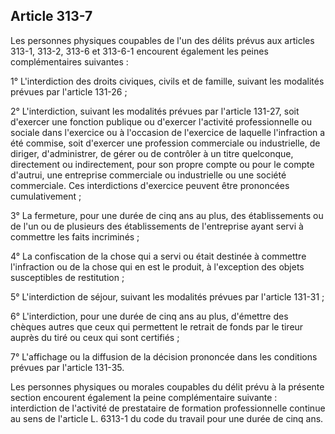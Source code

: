 Article 313-7
----
Les personnes physiques coupables de l'un des délits prévus aux articles 313-1,
313-2, 313-6 et 313-6-1 encourent également les peines complémentaires suivantes
:

1° L'interdiction des droits civiques, civils et de famille, suivant les
modalités prévues par l'article 131-26 ;

2° L'interdiction, suivant les modalités prévues par l'article 131-27, soit
d'exercer une fonction publique ou d'exercer l'activité professionnelle ou
sociale dans l'exercice ou à l'occasion de l'exercice de laquelle l'infraction a
été commise, soit d'exercer une profession commerciale ou industrielle, de
diriger, d'administrer, de gérer ou de contrôler à un titre quelconque,
directement ou indirectement, pour son propre compte ou pour le compte d'autrui,
une entreprise commerciale ou industrielle ou une société commerciale. Ces
interdictions d'exercice peuvent être prononcées cumulativement ;

3° La fermeture, pour une durée de cinq ans au plus, des établissements ou de
l'un ou de plusieurs des établissements de l'entreprise ayant servi à commettre
les faits incriminés ;

4° La confiscation de la chose qui a servi ou était destinée à commettre
l'infraction ou de la chose qui en est le produit, à l'exception des objets
susceptibles de restitution ;

5° L'interdiction de séjour, suivant les modalités prévues par l'article 131-31
;

6° L'interdiction, pour une durée de cinq ans au plus, d'émettre des chèques
autres que ceux qui permettent le retrait de fonds par le tireur auprès du tiré
ou ceux qui sont certifiés ;

7° L'affichage ou la diffusion de la décision prononcée dans les conditions
prévues par l'article 131-35.

Les personnes physiques ou morales coupables du délit prévu à la présente
section encourent également la peine complémentaire suivante : interdiction de
l'activité de prestataire de formation professionnelle continue au sens de
l'article L. 6313-1 du code du travail pour une durée de cinq ans.
